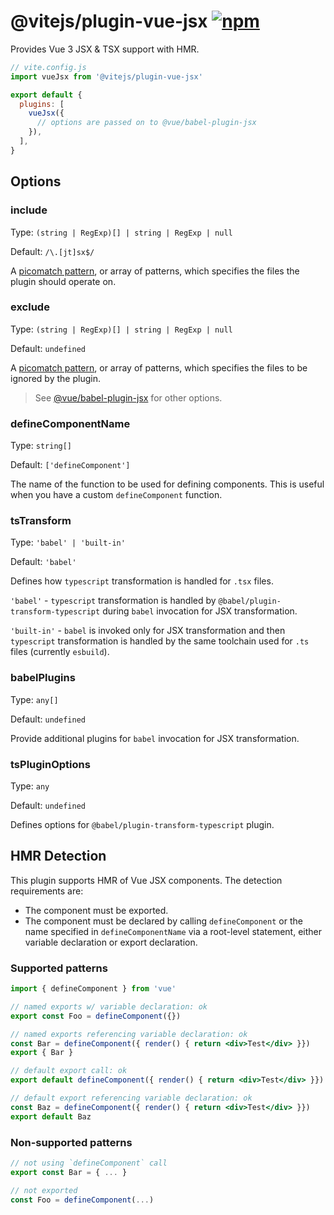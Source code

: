 # @vitejs/plugin-vue-jsx [![npm](https://img.shields.io/npm/v/@vitejs/plugin-vue-jsx.svg)](https://npmjs.com/package/@vitejs/plugin-vue-jsx)

Provides Vue 3 JSX & TSX support with HMR.

```js
// vite.config.js
import vueJsx from '@vitejs/plugin-vue-jsx'

export default {
  plugins: [
    vueJsx({
      // options are passed on to @vue/babel-plugin-jsx
    }),
  ],
}
```

## Options

### include

Type: `(string | RegExp)[] | string | RegExp | null`

Default: `/\.[jt]sx$/`

A [picomatch pattern](https://github.com/micromatch/picomatch), or array of patterns, which specifies the files the plugin should operate on.

### exclude

Type: `(string | RegExp)[] | string | RegExp | null`

Default: `undefined`

A [picomatch pattern](https://github.com/micromatch/picomatch), or array of patterns, which specifies the files to be ignored by the plugin.

> See [@vue/babel-plugin-jsx](https://github.com/vuejs/jsx-next) for other options.

### defineComponentName

Type: `string[]`

Default: `['defineComponent']`

The name of the function to be used for defining components. This is useful when you have a custom `defineComponent` function.

### tsTransform

Type: `'babel' | 'built-in'`

Default: `'babel'`

Defines how `typescript` transformation is handled for `.tsx` files.

`'babel'` - `typescript` transformation is handled by `@babel/plugin-transform-typescript` during `babel` invocation for JSX transformation.

`'built-in'` - `babel` is invoked only for JSX transformation and then `typescript` transformation is handled by the same toolchain used for `.ts` files (currently `esbuild`).

### babelPlugins

Type: `any[]`

Default: `undefined`

Provide additional plugins for `babel` invocation for JSX transformation.

### tsPluginOptions

Type: `any`

Default: `undefined`

Defines options for `@babel/plugin-transform-typescript` plugin.

## HMR Detection

This plugin supports HMR of Vue JSX components. The detection requirements are:

- The component must be exported.
- The component must be declared by calling `defineComponent` or the name specified in `defineComponentName` via a root-level statement, either variable declaration or export declaration.

### Supported patterns

```jsx
import { defineComponent } from 'vue'

// named exports w/ variable declaration: ok
export const Foo = defineComponent({})

// named exports referencing variable declaration: ok
const Bar = defineComponent({ render() { return <div>Test</div> }})
export { Bar }

// default export call: ok
export default defineComponent({ render() { return <div>Test</div> }})

// default export referencing variable declaration: ok
const Baz = defineComponent({ render() { return <div>Test</div> }})
export default Baz
```

### Non-supported patterns

```jsx
// not using `defineComponent` call
export const Bar = { ... }

// not exported
const Foo = defineComponent(...)
```

